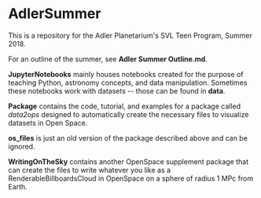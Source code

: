 # AdlerSummer

This is a repository for the Adler Planetarium's SVL Teen Program, Summer 2018. 

For an outline of the summer, see **Adler Summer Outline.md**.

**JupyterNotebooks** mainly houses notebooks created for the purpose of teaching Python, astronomy concepts, and data manipulation. Sometimes these notebooks work with datasets -- those can be found in **data**.

**Package** contains the code, tutorial, and examples for a package called *data2ops* designed to automatically create the necessary files to visualize datasets in Open Space.

**os_files** is just an old version of the package described above and can be ignored.

**WritingOnTheSky** contains another OpenSpace supplement package that can create the files to write whatever you like as a RenderableBillboardsCloud in OpenSpace on a sphere of radius 1 MPc from Earth.
